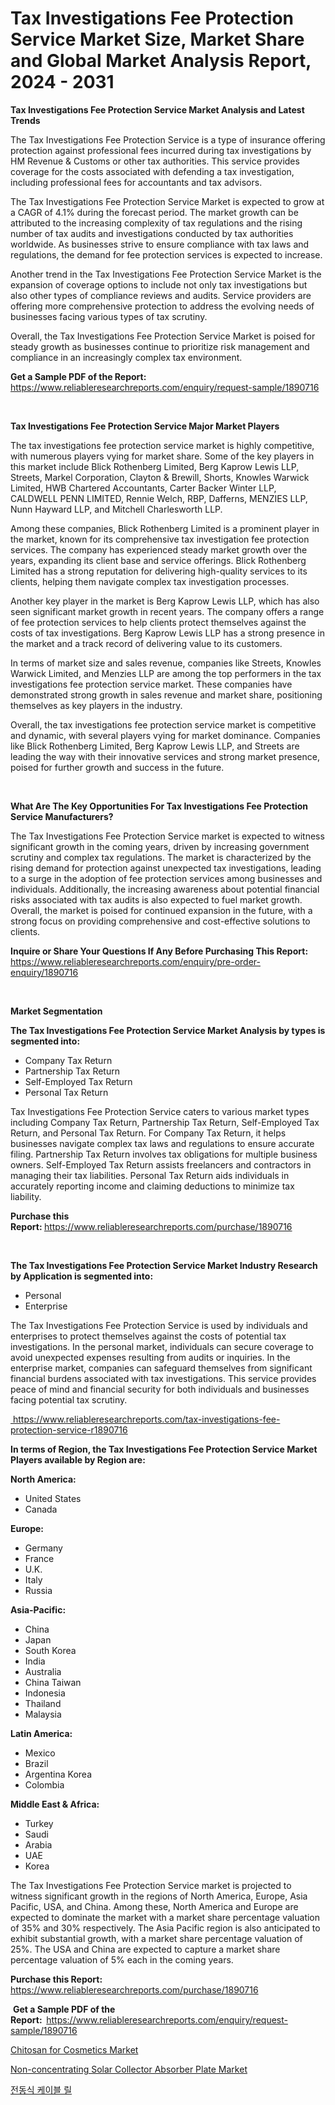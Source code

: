 <p><h1>Tax Investigations Fee Protection Service Market Size, Market Share and Global Market Analysis Report, 2024 - 2031</h1></p><p><strong>Tax Investigations Fee Protection Service Market Analysis and Latest Trends</strong></p>
<p><p>The Tax Investigations Fee Protection Service is a type of insurance offering protection against professional fees incurred during tax investigations by HM Revenue & Customs or other tax authorities. This service provides coverage for the costs associated with defending a tax investigation, including professional fees for accountants and tax advisors.</p><p>The Tax Investigations Fee Protection Service Market is expected to grow at a CAGR of 4.1% during the forecast period. The market growth can be attributed to the increasing complexity of tax regulations and the rising number of tax audits and investigations conducted by tax authorities worldwide. As businesses strive to ensure compliance with tax laws and regulations, the demand for fee protection services is expected to increase.</p><p>Another trend in the Tax Investigations Fee Protection Service Market is the expansion of coverage options to include not only tax investigations but also other types of compliance reviews and audits. Service providers are offering more comprehensive protection to address the evolving needs of businesses facing various types of tax scrutiny.</p><p>Overall, the Tax Investigations Fee Protection Service Market is poised for steady growth as businesses continue to prioritize risk management and compliance in an increasingly complex tax environment.</p></p>
<p><strong>Get a Sample PDF of the Report:&nbsp;</strong> <a href="https://www.reliableresearchreports.com/enquiry/request-sample/1890716">https://www.reliableresearchreports.com/enquiry/request-sample/1890716</a></p>
<p>&nbsp;</p>
<p><strong>Tax Investigations Fee Protection Service Major Market Players</strong></p>
<p><p>The tax investigations fee protection service market is highly competitive, with numerous players vying for market share. Some of the key players in this market include Blick Rothenberg Limited, Berg Kaprow Lewis LLP, Streets, Markel Corporation, Clayton & Brewill, Shorts, Knowles Warwick Limited, HWB Chartered Accountants, Carter Backer Winter LLP, CALDWELL PENN LIMITED, Rennie Welch, RBP, Dafferns, MENZIES LLP, Nunn Hayward LLP, and Mitchell Charlesworth LLP.</p><p>Among these companies, Blick Rothenberg Limited is a prominent player in the market, known for its comprehensive tax investigation fee protection services. The company has experienced steady market growth over the years, expanding its client base and service offerings. Blick Rothenberg Limited has a strong reputation for delivering high-quality services to its clients, helping them navigate complex tax investigation processes.</p><p>Another key player in the market is Berg Kaprow Lewis LLP, which has also seen significant market growth in recent years. The company offers a range of fee protection services to help clients protect themselves against the costs of tax investigations. Berg Kaprow Lewis LLP has a strong presence in the market and a track record of delivering value to its customers.</p><p>In terms of market size and sales revenue, companies like Streets, Knowles Warwick Limited, and Menzies LLP are among the top performers in the tax investigations fee protection service market. These companies have demonstrated strong growth in sales revenue and market share, positioning themselves as key players in the industry.</p><p>Overall, the tax investigations fee protection service market is competitive and dynamic, with several players vying for market dominance. Companies like Blick Rothenberg Limited, Berg Kaprow Lewis LLP, and Streets are leading the way with their innovative services and strong market presence, poised for further growth and success in the future.</p></p>
<p>&nbsp;</p>
<p><strong>What Are The Key Opportunities For Tax Investigations Fee Protection Service Manufacturers?</strong></p>
<p><p>The Tax Investigations Fee Protection Service market is expected to witness significant growth in the coming years, driven by increasing government scrutiny and complex tax regulations. The market is characterized by the rising demand for protection against unexpected tax investigations, leading to a surge in the adoption of fee protection services among businesses and individuals. Additionally, the increasing awareness about potential financial risks associated with tax audits is also expected to fuel market growth. Overall, the market is poised for continued expansion in the future, with a strong focus on providing comprehensive and cost-effective solutions to clients.</p></p>
<p><strong>Inquire or Share Your Questions If Any Before Purchasing This Report:</strong> <a href="https://www.reliableresearchreports.com/enquiry/pre-order-enquiry/1890716">https://www.reliableresearchreports.com/enquiry/pre-order-enquiry/1890716</a></p>
<p>&nbsp;</p>
<p><strong>Market Segmentation</strong></p>
<p><strong>The Tax Investigations Fee Protection Service Market Analysis by types is segmented into:</strong></p>
<p><ul><li>Company Tax Return</li><li>Partnership Tax Return</li><li>Self-Employed Tax Return</li><li>Personal Tax Return</li></ul></p>
<p><p>Tax Investigations Fee Protection Service caters to various market types including Company Tax Return, Partnership Tax Return, Self-Employed Tax Return, and Personal Tax Return. For Company Tax Return, it helps businesses navigate complex tax laws and regulations to ensure accurate filing. Partnership Tax Return involves tax obligations for multiple business owners. Self-Employed Tax Return assists freelancers and contractors in managing their tax liabilities. Personal Tax Return aids individuals in accurately reporting income and claiming deductions to minimize tax liability.</p></p>
<p><strong>Purchase this Report:&nbsp;</strong><a href="https://www.reliableresearchreports.com/purchase/1890716">https://www.reliableresearchreports.com/purchase/1890716</a></p>
<p>&nbsp;</p>
<p><strong>The Tax Investigations Fee Protection Service Market Industry Research by Application is segmented into:</strong></p>
<p><ul><li>Personal</li><li>Enterprise</li></ul></p>
<p><p>The Tax Investigations Fee Protection Service is used by individuals and enterprises to protect themselves against the costs of potential tax investigations. In the personal market, individuals can secure coverage to avoid unexpected expenses resulting from audits or inquiries. In the enterprise market, companies can safeguard themselves from significant financial burdens associated with tax investigations. This service provides peace of mind and financial security for both individuals and businesses facing potential tax scrutiny.</p></p>
<p><a href="https://www.reliableresearchreports.com/tax-investigations-fee-protection-service-r1890716">&nbsp;https://www.reliableresearchreports.com/tax-investigations-fee-protection-service-r1890716</a></p>
<p><strong>In terms of Region, the Tax Investigations Fee Protection Service Market Players available by Region are:</strong></p>
<p>
    <p> <strong> North America: </strong>
        <ul>
            <li>United States</li>
            <li>Canada</li>
        </ul>
        </p> 
    <p> <strong> Europe: </strong>
        <ul>
            <li>Germany</li>
            <li>France</li>
            <li>U.K.</li>
            <li>Italy</li>
            <li>Russia</li>
        </ul>
        </p> 
    <p> <strong> Asia-Pacific: </strong>
        <ul>
            <li>China</li>
            <li>Japan</li>
            <li>South Korea</li>
            <li>India</li>
            <li>Australia</li>
            <li>China Taiwan</li>
            <li>Indonesia</li>
            <li>Thailand</li>
            <li>Malaysia</li>
        </ul>
        </p> 
    <p> <strong> Latin America: </strong>
        <ul>
            <li>Mexico</li>
            <li>Brazil</li>
            <li>Argentina Korea</li>
            <li>Colombia</li>
        </ul>
        </p> 
    <p> <strong> Middle East & Africa: </strong>
        <ul>
            <li>Turkey</li>
            <li>Saudi</li>
            <li>Arabia</li>
            <li>UAE</li>
            <li>Korea</li>
        </ul>
    </p>
    </p>
<p><p>The Tax Investigations Fee Protection Service market is projected to witness significant growth in the regions of North America, Europe, Asia Pacific, USA, and China. Among these, North America and Europe are expected to dominate the market with a market share percentage valuation of 35% and 30% respectively. The Asia Pacific region is also anticipated to exhibit substantial growth, with a market share percentage valuation of 25%. The USA and China are expected to capture a market share percentage valuation of 5% each in the coming years.</p></p>
<p><strong>Purchase this Report: </strong><a href="https://www.reliableresearchreports.com/purchase/1890716">https://www.reliableresearchreports.com/purchase/1890716</a></p>
<p>&nbsp;<strong>Get a Sample PDF of the Report:&nbsp;&nbsp;</strong><a href="https://www.reliableresearchreports.com/enquiry/request-sample/1890716">https://www.reliableresearchreports.com/enquiry/request-sample/1890716</a></p>
<p><strong></strong></p>
<p><p><a href="https://www.linkedin.com/pulse/chitosan-cosmetics-market-dynamics-2024-2031-also-its-trends-97pee">Chitosan for Cosmetics Market</a></p><p><a href="https://www.linkedin.com/pulse/non-concentrating-solar-collector-absorber-plate-market-size-e0qge">Non-concentrating Solar Collector Absorber Plate Market</a></p><p><a href="https://medium.com/@wheelgg5674537/%EB%AA%A8%ED%84%B0-%EA%B5%AC%EB%8F%99-%EC%BC%80%EC%9D%B4%EB%B8%94%EB%A6%B4-%EC%8B%9C%EC%9E%A5-%EA%B7%9C%EB%AA%A8-%EC%8B%9C%EC%9E%A5-%EC%A0%84%EB%A7%9D-%EB%B0%8F-%EC%8B%9C%EC%9E%A5-%EC%98%88%EC%B8%A1-2024%EB%85%84%EB%B6%80%ED%84%B0-2031%EB%85%84-0189ab465cf4">전동식 케이블 릴</a></p></p>